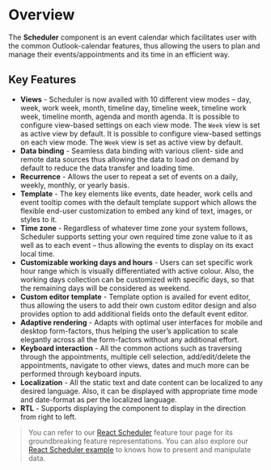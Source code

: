# Overview

The **Scheduler** component is an event calendar which facilitates user with the common Outlook-calendar features,
thus allowing the users to plan and manage their events/appointments and its time in an efficient way.

## Key Features

* **Views** - Scheduler is now availed with 10 different view modes – day, week, work week, month, timeline day, timeline week, timeline work week, timeline month, agenda and month agenda.
It is possible to configure view-based settings on each view mode. The `Week` view is set as active view by default.
It is possible to configure view-based settings on each view mode. The `Week` view is set as active view by default.
* **Data binding** - Seamless data binding with various client-
side and remote data sources thus allowing the data to load on demand by default to reduce the data transfer and loading time.
* **Recurrence** - Allows the user to repeat a set of events on a daily, weekly, monthly, or yearly basis.
* **Template** - The key elements like events, date header,
work cells and event tooltip comes with the default template support which allows the flexible end-user customization to embed any kind of text,
images, or styles to it.
* **Time zone** -  Regardless of whatever time zone your system follows,
Scheduler supports setting your own required time zone value to it as well as to each event –
thus allowing the events to display on its exact local time.
* **Customizable working days and hours** - Users can set specific work hour range which is visually differentiated with active colour.
Also, the working days collection can be customized with specific days, so that the remaining days will be considered as weekend.
* **Custom editor template** - Template option is availed for event editor,
thus allowing the users to add their own custom editor design and also provides option to add additional fields onto the default event editor.
* **Adaptive rendering** - Adapts with optimal user interfaces for mobile and desktop form-factors,
thus helping the user’s application to scale elegantly across all the form-factors without any additional effort.
* **Keyboard interaction** - All the common actions such as traversing through the appointments, multiple cell selection,
add/edit/delete the appointments, navigate to other views, dates and much more can be performed through keyboard inputs.
* **Localization** - All the static text and date content can be localized to any desired language.
Also, it can be displayed with appropriate time mode and date-format as per the localized language.
* **RTL** - Supports displaying the component to display in the direction from right to left.

> You can refer to our [React Scheduler](https://www.syncfusion.com/react-ui-components/react-scheduler) feature tour page for its groundbreaking feature representations. You can also explore our [React Scheduler example](https://ej2.syncfusion.com/react/demos/#/material/schedule/overview) to knows how to present and manipulate data.
